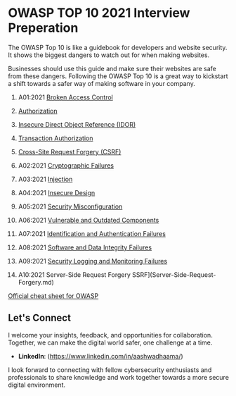 # OWASP TOP 10 2021 Interview Preperation 

The OWASP Top 10 is like a guidebook for developers and website security. It shows the biggest dangers to watch out for when making websites. 

Businesses should use this guide and make sure their websites are safe from these dangers. Following the OWASP Top 10 is a great way to kickstart a shift towards a safer way of making software in your company. 

1. A01:2021 [Broken Access Control](Broken-Access-Control.md)
  1. [Authorization](Authorization.md)
  2. [Insecure Direct Object Reference (IDOR)](Insecure_Direct_Object_Reference.md)
  3. [Transaction Authorization](Transaction-Authorization.md)
  4. [Cross-Site Request Forgery (CSRF)](Cross-Site-Request-Forgery.md)
5. A02:2021 [Cryptographic Failures](Cryptographic-Failures.md)

6. A03:2021 [Injection](Injection.md)

7. A04:2021 [Insecure Design](Insecure-Design.md)

8. A05:2021 [Security Misconfiguration](Security-Misconfiguration.md)

9. A06:2021 [Vulnerable and Outdated Components](Vulnerable-and-Outdated-Components.md)

10. A07:2021 [Identification and Authentication Failures](Identification-and-Authentication-Failures.md)

11. A08:2021 [Software and Data Integrity Failures](Software-and-Data-Integrity-Failures.md)

12. A09:2021 [Security Logging and Monitoring Failures](Security-Logging-and-Monitoring-Failures.md)

13. A10:2021 Server-Side Request Forgery SSRF](Server-Side-Request-Forgery.md)

[Official cheat sheet for OWASP](https://cheatsheetseries.owasp.org/IndexTopTen.html) 

## Let's Connect

I welcome your insights, feedback, and opportunities for collaboration. Together, we can make the digital world safer, one challenge at a time.

- **LinkedIn**: (https://www.linkedin.com/in/aashwadhaama/)

I look forward to connecting with fellow cybersecurity enthusiasts and professionals to share knowledge and work together towards a more secure digital environment.
